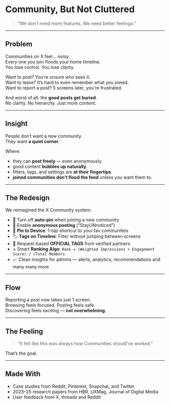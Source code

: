 # Community, But Not Cluttered

> “We don’t need more features. We need better feelings.” 

---

## Problem

Communities on X feel... noisy.  
Every one you join floods your home timeline.  
You lose control. You lose clarity.

Want to post? You’re unsure who sees it.  
Want to leave? It’s hard to even remember what you joined.  
Want to report a post? 5 screens later, you're frustrated.

And worst of all: the **good posts get buried**.  
No clarity. No hierarchy. Just more content.

---

## Insight

People don’t want a new community.  
They want **a quiet corner**.

Where:
- they can **post freely** — even anonymously.
- good content **bubbles up naturally**.
- filters, tags, and settings are **at their fingertips**.
- **joined communities don’t flood the feed** unless you want them to.

---

## The Redesign

We reimagined the X Community system:

- 📍 Turn off **auto-pin** when joining a new community
- 👻 Enable **anonymous posting** (“StayUNnoticed”)
- 📌 **Pin to Device**: 1-tap shortcut to your fav communities
- 🏷 **Tags on Timeline**: Filter without jumping between screens
- 🪪 Request-based **OFFICIAL TAGS** from verified partners
- 🔝 Smart **Ranking Algo**: `Rank = (Weighted Impressions + Engagement Score) / √Total Members`
- 📈 Clean insights for admins — alerts, analytics, recommendations and many many more

---

## Flow

Reporting a post now takes just 1 screen.  
Browsing feels focused. Posting feels safe.  
Discovering feels exciting — **not overwhelming**.

---

## The Feeling

> “It felt like this was always how Communities should’ve worked.”

That’s the goal.

---

## Made With

- Case studies from Reddit, Pinterest, Snapchat, and Twitter
- 2023–25 research papers from HBR, UXMag, Journal of Digital Media
- User feedback from X, threads and Reddit
